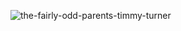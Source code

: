 
![the-fairly-odd-parents-timmy-turner](https://github.com/adity1234567/Games/assets/113276761/175abfe8-030b-45ef-b508-0196981b4674)
